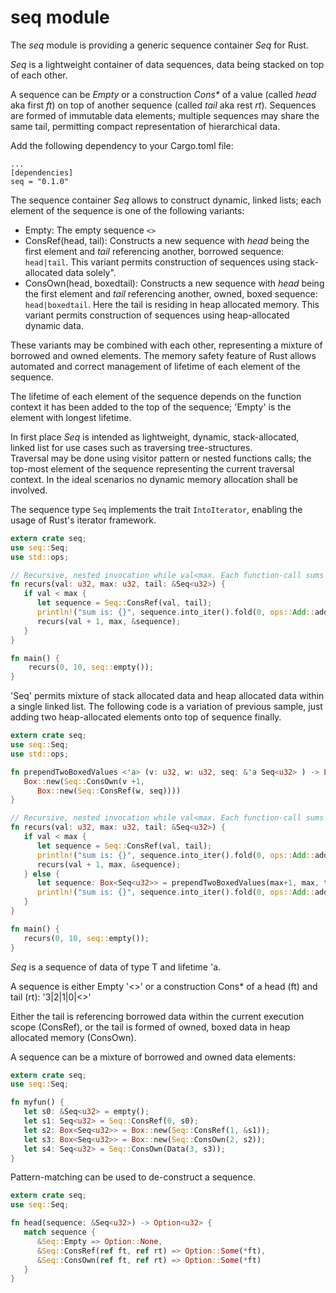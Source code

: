 # seq module 

The _seq_ module is providing a generic sequence container _Seq_ for Rust.
 
_Seq_ is a lightweight container of data sequences, data being stacked on top of each other.

A sequence can be _Empty_ or a construction _Cons*_ of a value (called _head_ aka first _ft_) on top of another 
sequence (called _tail_ aka rest _rt_). Sequences are formed of immutable data elements; multiple sequences may share 
the same tail, permitting compact representation of hierarchical data.

Add the following dependency to your Cargo.toml file:
```cargo
...
[dependencies]
seq = "0.1.0"
```

The sequence container _Seq_ allows to construct dynamic, linked lists; each element of the sequence is one of the 
following variants:
* Empty: The empty sequence `<>`
* ConsRef(head, tail): Constructs a new sequence with _head_ being the first element and _tail_ referencing another, borrowed sequence: `head|tail`. This variant permits construction of sequences using stack-allocated data solely". 
* ConsOwn(head, boxedtail): Constructs a new sequence with _head_ being the first element and _tail_ referencing another, owned, boxed sequence: `head|boxedtail`. Here the tail is residing in heap allocated memory. This variant permits construction of sequences using heap-allocated dynamic data.

These variants may be combined with each other, representing a mixture of borrowed and owned elements. The memory safety feature of Rust 
allows automated and correct management of lifetime of each element of the sequence.

The lifetime of each element of the sequence depends on the function context
it has been added to the top of the sequence; 'Empty' is the element with longest lifetime.

In first place _Seq_ is intended as lightweight, dynamic, stack-allocated, linked list for use cases such as traversing tree-structures.  
Traversal may be done using visitor pattern or nested functions calls; the top-most element of the sequence representing the current traversal context.
In the ideal scenarios no dynamic memory allocation shall be involved.

The sequence type `Seq` implements the trait `IntoIterator`, enabling the usage of Rust's iterator framework.
```rust
extern crate seq;
use seq::Seq;
use std::ops;

// Recursive, nested invocation while val<max. Each function-call sums up the sequence.
fn recurs(val: u32, max: u32, tail: &Seq<u32>) {
   if val < max {
      let sequence = Seq::ConsRef(val, tail);
      println!("sum is: {}", sequence.into_iter().fold(0, ops::Add::add));
      recurs(val + 1, max, &sequence);
   }
}

fn main() {
    recurs(0, 10, seq::empty());
}
```

'Seq' permits mixture of stack allocated data and heap allocated data within a single linked list.
The following code is a variation of previous sample, just adding two heap-allocated elements onto top
of sequence finally.
```rust
extern crate seq;
use seq::Seq;
use std::ops;

fn prependTwoBoxedValues <'a> (v: u32, w: u32, seq: &'a Seq<u32> ) -> Box<Seq< 'a, u32>> {
   Box::new(Seq::ConsOwn(v +1,
      Box::new(Seq::ConsRef(w, seq))))
}

// Recursive, nested invocation while val<max. Each function-call sums up the sequence.
fn recurs(val: u32, max: u32, tail: &Seq<u32>) {
   if val < max {
      let sequence = Seq::ConsRef(val, tail);
      println!("sum is: {}", sequence.into_iter().fold(0, ops::Add::add));
      recurs(val + 1, max, &sequence);
   } else {
      let sequence: Box<Seq<u32>> = prependTwoBoxedValues(max+1, max, tail);
      println!("sum is: {}", sequence.into_iter().fold(0, ops::Add::add));
   }
}

fn main() {
   recurs(0, 10, seq::empty());
}
```

_Seq_ is a sequence of data of type T and lifetime 'a.

A sequence is either
Empty '<>' or a construction Cons* of a head (ft) and tail (rt): '3|2|1|0|<>'

Either the tail is referencing borrowed data within the current execution scope (ConsRef),
or the tail is formed of owned, boxed data in heap allocated memory (ConsOwn).

A sequence can be a mixture of borrowed and owned data elements:
```rust
extern crate seq;
use seq::Seq;

fn myfun() {
   let s0: &Seq<u32> = empty();
   let s1: Seq<u32> = Seq::ConsRef(0, s0);
   let s2: Box<Seq<u32>> = Box::new(Seq::ConsRef(1, &s1));
   let s3: Box<Seq<u32>> = Box::new(Seq::ConsOwn(2, s2));
   let s4: Seq<u32> = Seq::ConsOwn(Data(3, s3));
}
```
Pattern-matching can be used to de-construct a sequence.
```rust
extern crate seq;
use seq::Seq;

fn head(sequence: &Seq<u32>) -> Option<u32> {
   match sequence {
      &Seq::Empty => Option::None,
      &Seq::ConsRef(ref ft, ref rt) => Option::Some(*ft),
      &Seq::ConsOwn(ref ft, ref rt) => Option::Some(*ft)
   }
}
```
